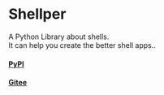 # Shellper

A Python Library about shells.
<br>It can help you create the better shell apps..

#### [PyPI](https://pypi.org/project/Shellper)

#### [Gitee](https://gitee.com/ShawnMerry/Shellper)